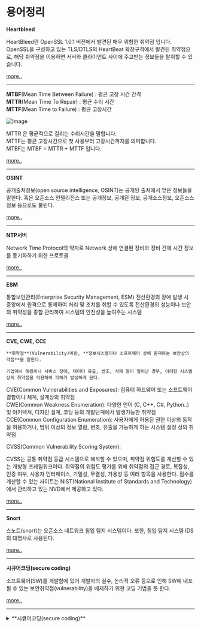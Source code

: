 
# 용어정리

**Heartbleed** 

HeartBleed란 OpenSSL 1.0.1 버전에서 발견된 매우 위험한 취약점 입니다. OpenSSL을 구성하고 있는 TLS/DTLS의 HeartBeat 확장규격에서 발견된 취약점으로, 해당 취약점을 이용하면 서버와 클라이언트 사이에 주고받는 정보들을 탈취할 수 있습니다.

[more..](https://blog.alyac.co.kr/76)

---

**MTBF**(Mean Time Between Failure) : 평균 고장 시간 간격<br/>
**MTTR**(Mean Time To Repair) : 평균 수리 시간<br/>
**MTTF**(Mean Time to Failure) : 평균 고장시간<br/>

![Image](https://user-images.githubusercontent.com/76420201/104976336-570feb80-5a40-11eb-943f-20656fe1861c.png)

MTTR 은 평균적으로 걸리는 수리시간을 말합니다.<br/>
MTTF는 평균 고장시간으로 첫 사용부터 고장시간까지를 의미합니다.<br/>
MTBF는 MTBF = MTTR + MTTF 입니다.<br/>

[more..](https://m.blog.naver.com/sigmagil/222000246303)

---

**OSINT**

공개출처정보(open source intelligence, OSINT)는 공개된 출처에서 얻은 정보들을 말한다. 혹은 오픈소스 인텔리전스 또는 공개정보, 공개된 정보, 공개소스정보, 오픈소스정보 등으로도 불린다.

[more..](https://mrrootable.tistory.com/90)

---

**NTP서버**

Network Time Protocol의 약자로 Network 상에 연결된 장비와 장비 간에 시간 정보를 동기화하기 위한 프로토콜

[more..](https://aorica.tistory.com/46)

---

**ESM**

통합보안관리(Enterprise Security Management, ESM) 전산환경의 장애 발생 시 중앙에서 원격으로 통제하여 처리 및 조치를 취할 수 있도록 전산환경의 성능이나 보안의 취약성을 종합 관리하여 시스템의 안전성을 높여주는 시스템

[more..](https://m.blog.naver.com/PostView.nhn?blogId=on21life&logNo=221388898666&proxyReferer=https:%2F%2Fwww.google.com%2F)

---

**CVE, CWE, CCE**

```note
**취약점**(Vulnerability)이란, **정보시스템이나 소프트웨어 상에 존재하는 보안상의 약점**을 말한다.

기업에서 해킹이나 서비스 장애, 데이터 유출, 변조, 삭제 등이 일어난 경우, 이러한 시스템 상의 취약점을 악용하여 피해가 발생하게 된다.
```

CVE(Common Vulnerabilities and Exposures): 컴퓨터 하드웨어 또는 소프트웨어 결함이나 체계, 설계상의 취약점 <br/>
CWE(Common Weakness Enumeration): 다양한 언어 (C, C++, C#, Python..) 및 아키텍쳐, 디자인 설계, 코딩 등의 개발단계에서 발생가능한 취약점<br/>
CCE(Common Configuration Enumeration): 사용자에게 허용된 권한 이상의 동작을 허용하거나, 범위 이상의 정보 열람, 변조, 유출을 가능하게 하는 시스템 설정 상의 취약점

CVSS(Common Vulnerability Scoring System):

CVSS는 공통 취약점 등급 시스템으로 해석할 수 있으며, 취약점 위험도를 계산할 수 있는 개방형 프레임워크이다. 취약점의 위험도 평가를 위해 취약점의 접근 경로, 복잡성, 인증 여부, 사용자 인터페이스, 기밀성, 무결성, 가용성 등 여러 항목을 사용한다. 점수를 계산할 수 있는 사이트는 NIST(National Institute of Standards and Technology)에서 관리하고 있는 NVD에서 제공하고 있다.

[more..](https://m.blog.naver.com/lhi5693/221676723094)

---

**Snort**

스노트(snort)는 오픈소스 네트워크 침입 탐지 시스템이다. 또한, 침입 탐지 시스템 IDS의 대명사로 사용된다.

[more..](https://nan491.tistory.com/entry/VMware-Snort%EC%97%90-%EB%8C%80%ED%95%98%EC%97%AC-%EC%95%8C%EC%95%84%EB%B3%B4%EA%B8%B0-%EC%8B%A4%EC%8A%B5%ED%95%98%EA%B8%B0-1)

---

**시큐어코딩(secure coding)**

소프트웨어(SW)를 개발함에 있어 개발자의 실수, 논리적 오류 등으로 인해 SW에 내포될 수 있는 보안취약점(vulnerability)을 배제하기 위한 코딩 기법을 뜻 한다. 

[more..](https://m.blog.naver.com/PostView.nhn?blogId=gs_info&logNo=220707616924&proxyReferer=https:%2F%2Fwww.google.com%2F)

---

<details markdown="1">
<summary>**시큐어코딩(secure coding)**</summary>

소프트웨어(SW)를 개발함에 있어 개발자의 실수, 논리적 오류 등으로 인해 SW에 내포될 수 있는 보안취약점(vulnerability)을 배제하기 위한 코딩 기법을 뜻 한다. 

[more..](https://m.blog.naver.com/PostView.nhn?blogId=gs_info&logNo=220707616924&proxyReferer=https:%2F%2Fwww.google.com%2F)

</details>